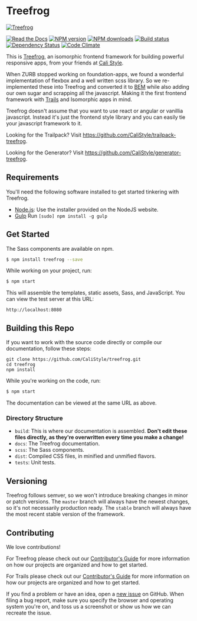# Treefrog
[![Treefrog][treefrog-image]][treefrog-url]

[![Read the Docs][docs-image]][docs-url]
[![NPM version][npm-image]][npm-url]
[![NPM downloads][npm-download]][npm-url]
[![Build status][ci-image]][ci-url]
[![Dependency Status][daviddm-image]][daviddm-url]
[![Code Climate][codeclimate-image]][codeclimate-url]

This is [Treefrog](https://treefrog.cali-style.com), an isomorphic frontend framework for building powerful responsive apps, from your friends at [Cali Style](https://cali-style.com).

When ZURB stopped working on foundation-apps, we found a wonderful implementation of flexbox and a well written scss library. So we re-implemented these into Treefrog and converted it to [BEM](http://cssguidelin.es/#bem-like-naming) while also adding our own sugar and scrapping all the javascript. Making it the first frontend framework with [Trails](http://trailsjs.io) and Isomorphic apps in mind.

Treefrog doesn't assume that you want to use react or angular or vanillia javascript.  Instead it's just the frontend style library and you can easily tie your javascript framework to it.

Looking for the Trailpack?  Visit <https://github.com/CaliStyle/trailpack-treefrog>.

Looking for the Generator?  Visit <https://github.com/CaliStyle/generator-treefrog>.

## Requirements

You'll need the following software installed to get started tinkering with Treefrog.

  * [Node.js](http://nodejs.org): Use the installer provided on the NodeJS website.
  * [Gulp](http://gulpjs.com/) Run `[sudo] npm install -g gulp`

## Get Started

The Sass components are available on npm.
```sh
$ npm install treefrog --save
```

While working on your project, run:
```sh
$ npm start
```

This will assemble the templates, static assets, Sass, and JavaScript. You can view the test server at this URL:
```
http://localhost:8080
```

## Building this Repo

If you want to work with the source code directly or compile our documentation, follow these steps:
```
git clone https://github.com/CaliStyle/treefrog.git
cd treefrog
npm install
```

While you're working on the code, run:
```sh
$ npm start
```

The documentation can be viewed at the same URL as above.

### Directory Structure

* `build`: This is where our documentation is assembled. **Don't edit these files directly, as they're overwritten every time you make a change!**
* `docs`: The Treefrog documentation.
* `scss`: The Sass components.
* `dist`: Compiled CSS files, in minified and unmified flavors.
* `tests`: Unit tests.

## Versioning

Treefrog follows semver, so we won't introduce breaking changes in minor or patch versions. The `master` branch will always have the newest changes, so it's not necessarily production ready. The `stable` branch will always have the most recent stable version of the framework.

## Contributing

We love contributions!

For Treefrog please check out our [Contributor's Guide](https://github.com/CaliStyle/treefrog/blob/master/CONTRIBUTING.md) for more information on how our projects are organized and how to get started.

For Trails please check out our [Contributor's Guide](https://github.com/trailsjs/trails/blob/master/CONTRIBUTING.md) for more information on how our projects are organized and how to get started.

If you find a problem or have an idea, open a [new issue](https://github.com/CaliStyle/treefrog/issues) on GitHub. When filing a bug report, make sure you specify the browser and operating system you're on, and toss us a screenshot or show us how we can recreate the issue.

[treefrog-image]: http://i.imgur.com/1IiVqTo.png
[treefrog-url]: http://treefrog.io
[docs-image]: https://readthedocs.org/projects/treefrog/badge/?version=latest
[docs-url]: http://treefrog.readthedocs.io/en/latest/?badge=latest
[npm-image]: https://img.shields.io/npm/v/treefrog.svg?style=flat-square
[npm-url]: https://npmjs.org/package/treefrog
[npm-download]: https://img.shields.io/npm/dt/treefrog.svg
[ci-image]: https://img.shields.io/travis/CaliStyle/treefrog/master.svg?style=flat-square
[ci-url]: https://travis-ci.org/CaliStyle/treefrog
[daviddm-image]: http://img.shields.io/david/CaliStyle/treefrog.svg?style=flat-square
[daviddm-url]: https://david-dm.org/CaliStyle/treefrog
[codeclimate-image]: https://img.shields.io/codeclimate/github/CaliStyle/treefrog.svg?style=flat-square
[codeclimate-url]: https://codeclimate.com/github/CaliStyle/treefrog
